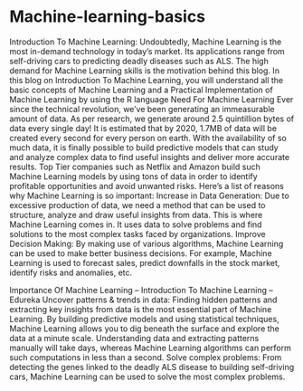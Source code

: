 # Machine-learning-basics
Introduction To Machine Learning:
Undoubtedly, Machine Learning is the most in-demand technology in today’s market. Its applications range from self-driving cars to predicting deadly diseases such as ALS. The high demand for Machine Learning skills is the motivation behind this blog. In this blog on Introduction To Machine Learning, you will understand all the basic concepts of Machine Learning and a Practical Implementation of Machine Learning by using the R language
Need For Machine Learning
Ever since the technical revolution, we’ve been generating an immeasurable amount of data. As per research, we generate around 2.5 quintillion bytes of data every single day! It is estimated that by 2020, 1.7MB of data will be created every second for every person on earth.
With the availability of so much data, it is finally possible to build predictive models that can study and analyze complex data to find useful insights and deliver more accurate results.
Top Tier companies such as Netflix and Amazon build such Machine Learning models by using tons of data in order to identify profitable opportunities and avoid unwanted risks.
Here’s a list of reasons why Machine Learning is so important:
Increase in Data Generation: Due to excessive production of data, we need a method that can be used to structure, analyze and draw useful insights from data. This is where Machine Learning comes in. It uses data to solve problems and find solutions to the most complex tasks faced by organizations.
Improve Decision Making: By making use of various algorithms, Machine Learning can be used to make better business decisions. For example, Machine Learning is used to forecast sales, predict downfalls in the stock market, identify risks and anomalies, etc.

Importance Of Machine Learning – Introduction To Machine Learning – Edureka
Uncover patterns & trends in data: Finding hidden patterns and extracting key insights from data is the most essential part of Machine Learning. By building predictive models and using statistical techniques, Machine Learning allows you to dig beneath the surface and explore the data at a minute scale. Understanding data and extracting patterns manually will take days, whereas Machine Learning algorithms can perform such computations in less than a second.
Solve complex problems: From detecting the genes linked to the deadly ALS disease to building self-driving cars, Machine Learning can be used to solve the most complex problems.
